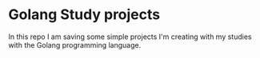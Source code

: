 # Golang Study projects

In this repo I am saving some simple projects I'm creating with my studies with the Golang programming language.
